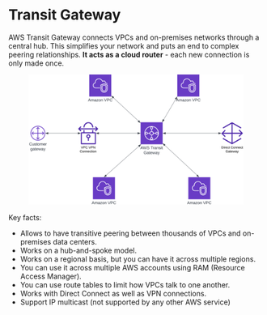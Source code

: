 # Transit Gateway

AWS Transit Gateway connects VPCs and on-premises networks through a central hub. This simplifies your network and puts an end to complex peering relationships. **It acts as a cloud router** - each new connection is only made once.

<figure><img src="../../../../../.gitbook/assets/AWS - Transit Gateway.png" alt=""><figcaption></figcaption></figure>



Key facts:&#x20;

* Allows to have transitive peering between thousands of VPCs and on-premises data centers.&#x20;
* Works on a hub-and-spoke model.
* Works on a regional basis, but you can have it across multiple regions.
* You can use it across multiple AWS accounts using RAM (Resource Access Manager).
* You can use route tables to limit how VPCs talk to one another.
* Works with Direct Connect as well as VPN connections.
* Support IP multicast (not supported by any other AWS service)
